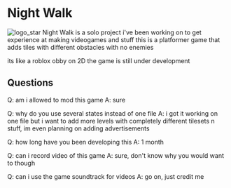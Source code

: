 # Night Walk
![logo_star](https://user-images.githubusercontent.com/57607350/133504633-1e75a41e-92c4-4bd5-bb08-99cd9ab7088c.png)
Night Walk is a solo project i've been working on to get experience at making videogames and stuff
this is a platformer game that adds tiles with different obstacles with no enemies

its like a roblox obby on 2D
the game is still under development

## Questions
Q: am i allowed to mod this game
A: sure

Q: why do you use several states instead of one file
A: i got it working on one file but i want to add more levels with completely different tilesets n stuff, im even planning on adding advertisements

Q: how long have you been developing this
A: 1 month

Q: can i record video of this game
A: sure, don't know why you would want to though

Q: can i use the game soundtrack for videos
A: go on, just credit me
